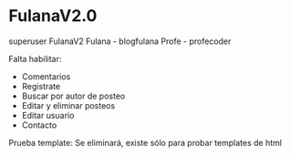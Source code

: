 # FulanaV2.0
superuser FulanaV2
Fulana - blogfulana
Profe - profecoder

Falta habilitar:
- Comentarios
- Registrate
- Buscar por autor de posteo
- Editar y eliminar posteos
- Editar usuario
- Contacto

Prueba template: Se eliminará, existe sólo para probar templates de html

